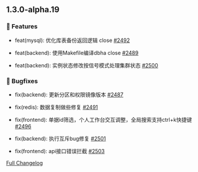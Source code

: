 ## 1.3.0-alpha.19

### 🚀 Features

- feat(mysql): 优化库表备份返回逻辑 close [#2492](https://github.com/TencentBlueKing/blueking-dbm/issues/2492)

- feat(backend): 使用Makefile编译dbha close [#2489](https://github.com/TencentBlueKing/blueking-dbm/issues/2489)

- feat(backend): 实例状态修改按信号模式处理集群状态 [#2500](https://github.com/TencentBlueKing/blueking-dbm/issues/2500)


### 🐛 Bugfixes

- fix(backend): 更新分区和权限镜像版本 [#2487](https://github.com/TencentBlueKing/blueking-dbm/issues/2487)

- fix(redis): 数据复制做些修复 [#2491](https://github.com/TencentBlueKing/blueking-dbm/issues/2491)

- fix(frontend): 单据id筛选，个人工作台交互调整，全局搜索支持ctrl+k快捷键 [#2496](https://github.com/TencentBlueKing/blueking-dbm/issues/2496)

- fix(backend): 执行互斥bug修复 [#2501](https://github.com/TencentBlueKing/blueking-dbm/issues/2501)

- fix(frontend): api接口错误拦截 [#2503](https://github.com/TencentBlueKing/blueking-dbm/issues/2503)



[Full Changelog](https://github.com/TencentBlueKing/blueking-dbm/compare/1.3.0-alpha.18...1.3.0-alpha.19)